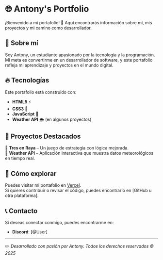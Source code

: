# 🌐 Antony's Portfolio

¡Bienvenido a mi portafolio! 🚀 Aquí encontrarás información sobre mí, mis proyectos y mi camino como desarrollador.

## 📌 Sobre mí
Soy Antony, un estudiante apasionado por la tecnología y la programación. Mi meta es convertirme en un desarrollador de software, y este portafolio refleja mi aprendizaje y proyectos en el mundo digital.

## 🔥 Tecnologías
Este portafolio está construido con:
- **HTML5** ⚡
- **CSS3** 🎨
- **JavaScript** 🧠
- **Weather API** 🌦️ (en algunos proyectos)

## 📂 Proyectos Destacados
🔹 **Tres en Raya** – Un juego de estrategia con lógica mejorada.  
🔹 **Weather API** – Aplicación interactiva que muestra datos meteorológicos en tiempo real.  

## 🚀 Cómo explorar
Puedes visitar mi portafolio en [Vercel](https://antony-portafolio.vercel.app/).  
Si quieres contribuir o revisar el código, puedes encontrarlo en [GitHub u otra plataforma].

## 📞 Contacto
Si deseas conectar conmigo, puedes encontrarme en:
- **Discord**: [@User]

---

✏️ _Desarrollado con pasión por Antony. Todos los derechos reservados © 2025_
